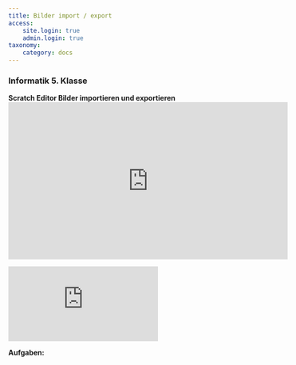 ```yaml
---
title: Bilder import / export
access:
    site.login: true
    admin.login: true
taxonomy:
    category: docs
---
```


### Informatik 5. Klasse

**Scratch Editor Bilder importieren und exportieren** <iframe width="560" height="315" src="https://www.youtube.com/embed/HLNveHrQtDA" frameborder="0" allow="accelerometer; autoplay; encrypted-media; gyroscope; picture-in-picture" allowfullscreen></iframe>

<div class="video-container"><iframe src="https://www.youtube.com/embed/HLNveHrQtDA"  frameborder="0" allowfullscreen></iframe></div>

**Aufgaben:**